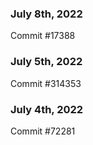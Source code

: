 ### July 8th, 2022

Commit #17388

### July 5th, 2022

Commit #314353


### July 4th, 2022

Commit #72281
